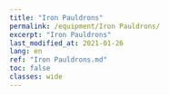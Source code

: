 ```yaml
---
title: "Iron Pauldrons"
permalink: /equipment/Iron Pauldrons/
excerpt: "Iron Pauldrons"
last_modified_at: 2021-01-26
lang: en
ref: "Iron Pauldrons.md"
toc: false
classes: wide
---
```


